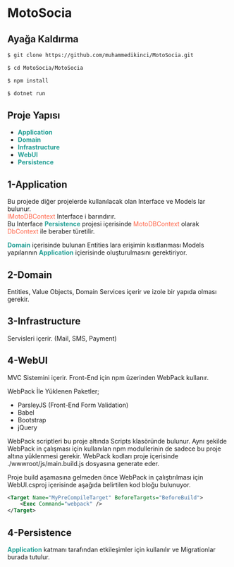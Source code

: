 # MotoSocia

## Ayağa Kaldırma
```sh
$ git clone https://github.com/muhammedikinci/MotoSocia.git

$ cd MotoSocia/MotoSocia

$ npm install

$ dotnet run
```

## Proje Yapısı

* <b style="color: #239f95">Application</b>
* <b style="color: #239f95">Domain</b>
* <b style="color: #239f95">Infrastructure</b>
* <b style="color: #239f95">WebUI</b>
* <b style="color: #239f95">Persistence</b>

## 1-Application
<p>
Bu projede diğer projelerde kullanılacak olan Interface ve Models lar bulunur. <br>
<span style="color: tomato">IMotoDBContext</span> Interface i barındırır.<br>Bu Interface <b style="color: #239f95">Persistence</b> projesi içerisinde <span style="color: tomato">MotoDBContext</span> olarak <span style="color: tomato">DbContext</span> ile beraber türetilir.
</p> 
<p>
<b style="color: #239f95">Domain</b> içerisinde bulunan Entities lara erişimin kısıtlanması Models yapılarının <b style="color: #239f95">Application</b> içierisinde oluşturulmasını gerektiriyor.
</p>

## 2-Domain
Entities, Value Objects, Domain Services içerir ve izole bir yapıda olması gerekir.

## 3-Infrastructure
Servisleri içerir. (Mail, SMS, Payment)

## 4-WebUI
MVC Sistemini içerir. Front-End için npm üzerinden WebPack kullanır.

WebPack İle Yüklenen Paketler;
* ParsleyJS (Front-End Form Validation)
* Babel
* Bootstrap
* jQuery

WebPack scriptleri bu proje altında Scripts klasöründe bulunur. Aynı şekilde WebPack in çalışması için kullanılan npm modullerinin de sadece bu proje altına yüklenmesi gerekir. WebPack kodları proje içerisinde ./wwwroot/js/main.build.js dosyasına generate eder.

Proje build aşamasına gelmeden önce WebPack in çalıştırılması için WebUI.csproj içerisinde aşağıda belirtilen kod bloğu bulunuyor.
```xml
<Target Name="MyPreCompileTarget" BeforeTargets="BeforeBuild">
    <Exec Command="webpack" />
</Target>
```

## 4-Persistence
<b style="color: #239f95">Application</b> katmanı tarafından etkileşimler için kullanılır ve Migrationlar burada tutulur. 
